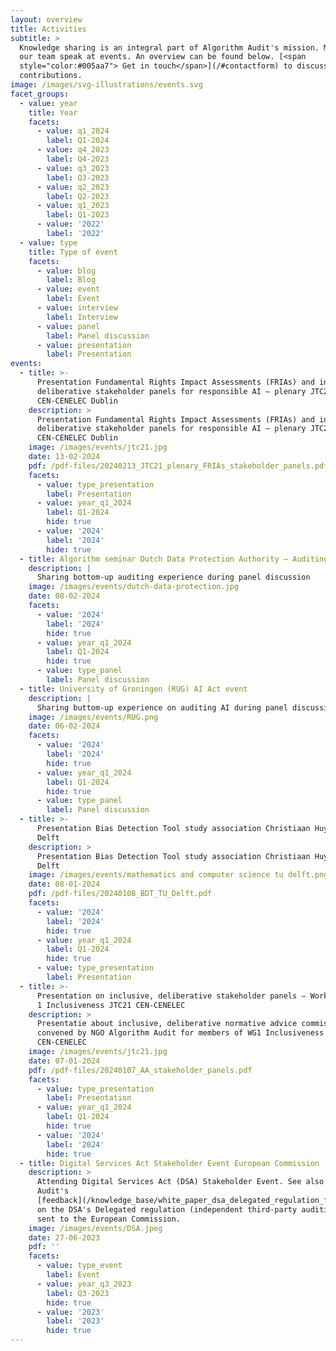 ```yaml
---
layout: overview
title: Activities
subtitle: >
  Knowledge sharing is an integral part of Algorithm Audit's mission. Members of
  our team speak at events. An overview can be found below. [<span
  style="color:#005aa7"> Get in touch</span>](/#contactform) to discuss
  contributions.
image: /images/svg-illustrations/events.svg
facet_groups:
  - value: year
    title: Year
    facets:
      - value: q1_2024
        label: Q1-2024
      - value: q4_2023
        label: Q4-2023
      - value: q3_2023
        label: Q3-2023
      - value: q2_2023
        label: Q2-2023
      - value: q1_2023
        label: Q1-2023
      - value: '2022'
        label: '2022'
  - value: type
    title: Type of event
    facets:
      - value: blog
        label: Blog
      - value: event
        label: Event
      - value: interview
        label: Interview
      - value: panel
        label: Panel discussion
      - value: presentation
        label: Presentation
events:
  - title: >-
      Presentation Fundamental Rights Impact Assessments (FRIAs) and inclusive,
      deliberative stakeholder panels for responsible AI – plenary JTC21
      CEN-CENELEC Dublin
    description: >
      Presentation Fundamental Rights Impact Assessments (FRIAs) and inclusive,
      deliberative stakeholder panels for responsible AI – plenary JTC21
      CEN-CENELEC Dublin
    image: /images/events/jtc21.jpg
    date: 13-02-2024
    pdf: /pdf-files/20240213_JTC21_plenary_FRIAs_stakeholder_panels.pdf
    facets:
      - value: type_presentation
        label: Presentation
      - value: year_q1_2024
        label: Q1-2024
        hide: true
      - value: '2024'
        label: '2024'
        hide: true
  - title: Algorithm seminar Dutch Data Protection Authority – Auditing algorithms
    description: |
      Sharing bottom-up auditing experience during panel discussion
    image: /images/events/dutch-data-protection.jpg
    date: 08-02-2024
    facets:
      - value: '2024'
        label: '2024'
        hide: true
      - value: year_q1_2024
        label: Q1-2024
        hide: true
      - value: type_panel
        label: Panel discussion
  - title: University of Groningen (RUG) AI Act event
    description: |
      Sharing buttom-up experience on auditing AI during panel discussion.
    image: /images/events/RUG.png
    date: 06-02-2024
    facets:
      - value: '2024'
        label: '2024'
        hide: true
      - value: year_q1_2024
        label: Q1-2024
        hide: true
      - value: type_panel
        label: Panel discussion
  - title: >-
      Presentation Bias Detection Tool study association Christiaan Huygens TU
      Delft
    description: >
      Presentation Bias Detection Tool study association Christiaan Huygens TU
      Delft
    image: /images/events/mathematics and computer science tu delft.png
    date: 08-01-2024
    pdf: /pdf-files/20240108_BDT_TU_Delft.pdf
    facets:
      - value: '2024'
        label: '2024'
        hide: true
      - value: year_q1_2024
        label: Q1-2024
        hide: true
      - value: type_presentation
        label: Presentation
  - title: >-
      Presentation on inclusive, deliberative stakeholder panels – Working Group
      1 Inclusiveness JTC21 CEN-CENELEC
    description: >
      Presentatie about inclusive, deliberative normative advice commissions as
      convened by NGO Algorithm Audit for members of WG1 Inclusiveness of JTC21
      CEN-CENELEC
    image: /images/events/jtc21.jpg
    date: 07-01-2024
    pdf: /pdf-files/20240107_AA_stakeholder_panels.pdf
    facets:
      - value: type_presentation
        label: Presentation
      - value: year_q1_2024
        label: Q1-2024
        hide: true
      - value: '2024'
        label: '2024'
        hide: true
  - title: Digital Services Act Stakeholder Event European Commission
    description: >
      Attending Digital Services Act (DSA) Stakeholder Event. See also Algorithm
      Audit's
      [feedback](/knowledge_base/white_paper_dsa_delegated_regulation_feedback/)
      on the DSA's Delegated regulation (independent third-party auditing) as
      sent to the European Commission.
    image: /images/events/DSA.jpeg
    date: 27-06-2023
    pdf: ''
    facets:
      - value: type_event
        label: Event
      - value: year_q3_2023
        label: Q3-2023
        hide: true
      - value: '2023'
        label: '2023'
        hide: true
---
```















































